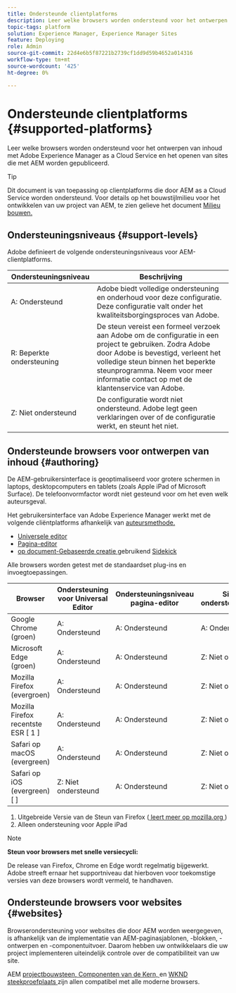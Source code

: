 ```yaml
---
title: Ondersteunde clientplatforms
description: Leer welke browsers worden ondersteund voor het ontwerpen van inhoud met Adobe Experience Manager as a Cloud Service en het openen van sites die met AEM worden gepubliceerd.
topic-tags: platform
solution: Experience Manager, Experience Manager Sites
feature: Deploying
role: Admin
source-git-commit: 22d4e6b5f87221b2739cf1dd9d59b4652a014316
workflow-type: tm+mt
source-wordcount: '425'
ht-degree: 0%

---
```



# Ondersteunde clientplatforms {#supported-platforms}

Leer welke browsers worden ondersteund voor het ontwerpen van inhoud met Adobe Experience Manager as a Cloud Service en het openen van sites die met AEM worden gepubliceerd.

>[!TIP]
>
>Dit document is van toepassing op clientplatforms die door AEM as a Cloud Service worden ondersteund. Voor details op het bouwstijlmilieu voor het ontwikkelen van uw project van AEM, te zien gelieve het document [ Milieu bouwen.](/help/implementing/cloud-manager/getting-access-to-aem-in-cloud/build-environment-details.md)

## Ondersteuningsniveaus {#support-levels}

Adobe definieert de volgende ondersteuningsniveaus voor AEM-clientplatforms.

| Ondersteuningsniveau | Beschrijving |
|---|---|
| A: Ondersteund | Adobe biedt volledige ondersteuning en onderhoud voor deze configuratie. Deze configuratie valt onder het kwaliteitsborgingsproces van Adobe. |
| R: Beperkte ondersteuning | De steun vereist een formeel verzoek aan Adobe om de configuratie in een project te gebruiken. Zodra Adobe door Adobe is bevestigd, verleent het volledige steun binnen het beperkte steunprogramma. Neem voor meer informatie contact op met de klantenservice van Adobe. |
| Z: Niet ondersteund | De configuratie wordt niet ondersteund. Adobe legt geen verklaringen over of de configuratie werkt, en steunt het niet. |

## Ondersteunde browsers voor ontwerpen van inhoud {#authoring}

De AEM-gebruikersinterface is geoptimaliseerd voor grotere schermen in laptops, desktopcomputers en tablets (zoals Apple iPad of Microsoft Surface). De telefoonvormfactor wordt niet gesteund voor om het even welk auteursgeval.

Het gebruikersinterface van Adobe Experience Manager werkt met de volgende cliëntplatforms afhankelijk van [ auteursmethode.](/help/edge/authoring-methods.md)

* [Universele editor](/help/sites-cloud/authoring/universal-editor/authoring.md)
* [Pagina-editor](/help/sites-cloud/authoring/page-editor/introduction.md)
* [ op document-Gebaseerde creatie ](/help/edge/docs/authoring.md) gebruikend [ Sidekick ](/help/edge/docs/sidekick.md)

Alle browsers worden getest met de standaardset plug-ins en invoegtoepassingen.

| Browser | Ondersteuning voor Universal Editor | Ondersteuningsniveau pagina-editor | Sidekick-ondersteuningsniveau |
|---|---|---|---|
| Google Chrome (groen) | A: Ondersteund | A: Ondersteund | A: Ondersteund |
| Microsoft Edge (groen) | A: Ondersteund | A: Ondersteund | Z: Niet ondersteund |
| Mozilla Firefox (evergroen) | A: Ondersteund | A: Ondersteund | Z: Niet ondersteund |
| Mozilla Firefox recentste ESR [ 1 ] | A: Ondersteund | A: Ondersteund | Z: Niet ondersteund |
| Safari op macOS (evergreen) | A: Ondersteund | A: Ondersteund | Z: Niet ondersteund |
| Safari op iOS (evergreen) [  ] | Z: Niet ondersteund | A: Ondersteund | Z: Niet ondersteund |

1. Uitgebreide Versie van de Steun van Firefox ([ leert meer op mozilla.org ](https://www.mozilla.org/en-US/firefox/enterprise/))
1. Alleen ondersteuning voor Apple iPad

>[!NOTE]
>
>**Steun voor browsers met snelle versiecycli:**
>
>De release van Firefox, Chrome en Edge wordt regelmatig bijgewerkt. Adobe streeft ernaar het supportniveau dat hierboven voor toekomstige versies van deze browsers wordt vermeld, te handhaven.

## Ondersteunde browsers voor websites {#websites}

Browserondersteuning voor websites die door AEM worden weergegeven, is afhankelijk van de implementatie van AEM-paginasjablonen, -blokken, -ontwerpen en -componentuitvoer. Daarom hebben uw ontwikkelaars die uw project implementeren uiteindelijk controle over de compatibiliteit van uw site.

AEM [ projectbouwsteen, ](/help/edge/wysiwyg-authoring/edge-dev-getting-started.md#create-github-project) [ Componenten van de Kern, ](/help/implementing/developing/components/overview.md#aem-core-components) en [ WKND steekproefplaats ](/help/implementing/developing/introduction/develop-wknd-tutorial.md) zijn allen compatibel met alle moderne browsers.

